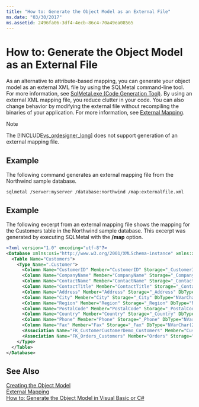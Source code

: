 ```yaml
---
title: "How to: Generate the Object Model as an External File"
ms.date: "03/30/2017"
ms.assetid: 2496fa06-3df4-4ecb-86c4-70a49ea08565
---
```

# How to: Generate the Object Model as an External File
As an alternative to attribute-based mapping, you can generate your object model as an external XML file by using the SQLMetal command-line tool. For more information, see [SqlMetal.exe (Code Generation Tool)](../../../../../../docs/framework/tools/sqlmetal-exe-code-generation-tool.md). By using an external XML mapping file, you reduce clutter in your code. You can also change behavior by modifying the external file without recompiling the binaries of your application. For more information, see [External Mapping](../../../../../../docs/framework/data/adonet/sql/linq/external-mapping.md).  
  
> [!NOTE]
>  The [!INCLUDE[vs_ordesigner_long](../../../../../../includes/vs-ordesigner-long-md.md)] does not support generation of an external mapping file.  
  
## Example  
 The following command generates an external mapping file from the Northwind sample database.  
  
```  
sqlmetal /server:myserver /database:northwind /map:externalfile.xml  
```  
  
## Example  
 The following excerpt from an external mapping file shows the mapping for the Customers table in the Northwind sample database. This excerpt was generated by executing SQLMetal with the **/map** option.  
  
```xml  
<?xml version="1.0" encoding="utf-8"?>  
<Database xmlns:xsi="http://www.w3.org/2001/XMLSchema-instance" xmlns:xsd="http://www.w3.org/2001/XMLSchema" Name="northwnd">  
  <Table Name="Customers">  
    <Type Name=".Customer">  
      <Column Name="CustomerID" Member="CustomerID" Storage="_CustomerID" DbType="NChar(5) NOT NULL" CanBeNull="False" IsPrimaryKey="True" />  
      <Column Name="CompanyName" Member="CompanyName" Storage="_CompanyName" DbType="NVarChar(40) NOT NULL" CanBeNull="False" />  
      <Column Name="ContactName" Member="ContactName" Storage="_ContactName" DbType="NVarChar(30)" />  
      <Column Name="ContactTitle" Member="ContactTitle" Storage="_ContactTitle" DbType="NVarChar(30)" />  
      <Column Name="Address" Member="Address" Storage="_Address" DbType="NVarChar(60)" />  
      <Column Name="City" Member="City" Storage="_City" DbType="NVarChar(15)" />  
      <Column Name="Region" Member="Region" Storage="_Region" DbType="NVarChar(15)" />  
      <Column Name="PostalCode" Member="PostalCode" Storage="_PostalCode" DbType="NVarChar(10)" />  
      <Column Name="Country" Member="Country" Storage="_Country" DbType="NVarChar(15)" />  
      <Column Name="Phone" Member="Phone" Storage="_Phone" DbType="NVarChar(24)" />  
      <Column Name="Fax" Member="Fax" Storage="_Fax" DbType="NVarChar(24)" />  
      <Association Name="FK_CustomerCustomerDemo_Customers" Member="CustomerCustomerDemos" Storage="_CustomerCustomerDemos" ThisKey="CustomerID" OtherTable="CustomerCustomerDemo" OtherKey="CustomerID" DeleteRule="NO ACTION" />  
      <Association Name="FK_Orders_Customers" Member="Orders" Storage="_Orders" ThisKey="CustomerID" OtherTable="Orders" OtherKey="CustomerID" DeleteRule="NO ACTION" />  
    </Type>  
  </Table>  
</Database>  
```  
  
## See Also  
 [Creating the Object Model](../../../../../../docs/framework/data/adonet/sql/linq/creating-the-object-model.md)  
 [External Mapping](../../../../../../docs/framework/data/adonet/sql/linq/external-mapping.md)  
 [How to: Generate the Object Model in Visual Basic or C#](../../../../../../docs/framework/data/adonet/sql/linq/how-to-generate-the-object-model-in-visual-basic-or-csharp.md)
